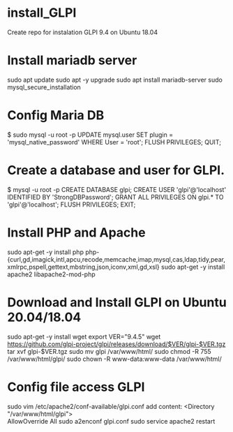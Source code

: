 # install_GLPI
Create repo for instalation GLPI 9.4 on Ubuntu 18.04

# Install mariadb server
sudo apt update
sudo apt -y upgrade
sudo apt install mariadb-server
sudo mysql_secure_installation

# Config Maria DB
$ sudo mysql -u root -p
UPDATE mysql.user SET plugin = 'mysql_native_password' WHERE User = 'root';
FLUSH PRIVILEGES;
QUIT;

# Create a database and user for GLPI.
$ mysql -u root -p
CREATE DATABASE glpi;
CREATE USER 'glpi'@'localhost' IDENTIFIED BY 'StrongDBPassword';
GRANT ALL PRIVILEGES ON glpi.* TO 'glpi'@'localhost';
FLUSH PRIVILEGES;
EXIT;

# Install PHP and Apache
sudo apt-get -y install php php-{curl,gd,imagick,intl,apcu,recode,memcache,imap,mysql,cas,ldap,tidy,pear,xmlrpc,pspell,gettext,mbstring,json,iconv,xml,gd,xsl}
sudo apt-get -y install apache2 libapache2-mod-php

# Download and Install GLPI on Ubuntu 20.04/18.04
sudo apt-get -y install wget
export VER="9.4.5"
wget https://github.com/glpi-project/glpi/releases/download/$VER/glpi-$VER.tgz
tar xvf glpi-$VER.tgz
sudo mv glpi /var/www/html/
sudo chmod -R 755 /var/www/html/glpi/
sudo chown -R www-data:www-data /var/www/html/

# Config file access GLPI
sudo vim /etc/apache2/conf-available/glpi.conf
add content:
  <Directory "/var/www/html/glpi">    
       AllowOverride All
  </Directory>
sudo a2enconf glpi.conf
sudo service apache2 restart





